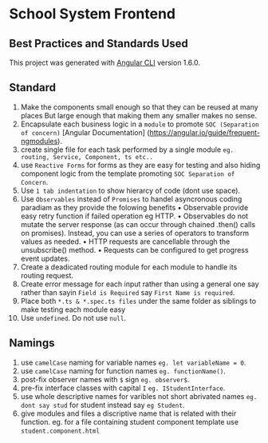 # School System Frontend
## Best Practices and Standards Used 

This project was generated with [Angular CLI](https://github.com/angular/angular-cli) version 1.6.0.

## Standard
1. Make the components small enough so that they can be reused at many places But large enough that making them any smaller makes no sense. 
2. Encapsulate each business logic in a `module` to promote `SOC (Separation of concern)` [Angular Documentation] (https://angular.io/guide/frequent-ngmodules).
3. create single file for each task performed by a single module `eg. routing, Service, Component, ts etc..`
4. use `Reactive Forms` for forms as they are easy for testing and also hiding component logic from the template promoting `SOC Separation of Concern`.
5. Use `1 tab indentation`  to show hierarcy of code (dont use space).
6. Use `Observables` instead of `Promises` to handel asyncronous coding paradiam as they provide the folowing benefits
    • Observable provide easy retry function if failed operation eg HTTP.
    • Observables do not mutate the server response (as can occur through chained .then() calls on promises). Instead, you can use a series of operators to transform values as needed. 
    • HTTP requests are cancellable through the unsubscribe() method. 
    • Requests can be configured to get progress event updates. 
7. Create a deadicated routing module for each module to handle its routing request.
8. Create error message for each input rather than using a general one say rather than sayin `Field is Required` say `First Name is required`.
9. Place both `*.ts & *.spec.ts files` under the same folder as siblings to make testing each module easy 
10. Use `undefined`. Do not use `null`.

## Namings
1. use `camelCase` naming for variable names `eg. let variableName = 0`.
2. use `camelCase` naming for function names `eg. functionName()`.
3. post-fix observer names with `$` sign `eg. observer$`.
4. pre-fix interface classes with capital `I` `eg. IStudentInterface`. 
5. use whole descriptive names for varibles not short abrivated names `eg. dont say stud` for student instead say `eg Student`.
6. give modules and files a discriptive name that is related with their function. eg. for a file containing student component template use `student.component.html`